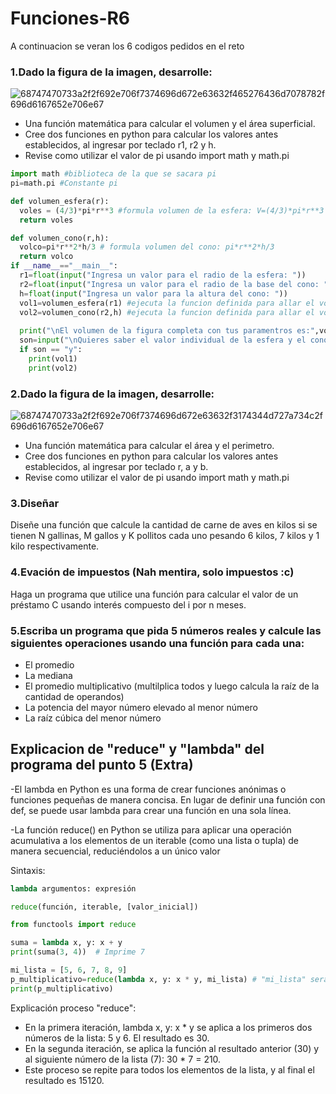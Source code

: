 # Funciones-R6
A continuacion se veran los 6 codigos pedidos en el reto


### 1.Dado la figura de la imagen, desarrolle:
![68747470733a2f2f692e706f7374696d672e63632f465276436d7078782f696d6167652e706e67](https://github.com/user-attachments/assets/da9e14ba-e715-4c77-834b-413466c17180)
- Una función matemática para calcular el volumen y el área superficial.
- Cree dos funciones en python para calcular los valores antes establecidos, al ingresar por teclado r1, r2 y h.
- Revise como utilizar el valor de pi usando import math y math.pi
```python
import math #biblioteca de la que se sacara pi
pi=math.pi #Constante pi

def volumen_esfera(r):
  voles = (4/3)*pi*r**3 #formula volumen de la esfera: V=(4/3)*pi*r**3
  return voles

def volumen_cono(r,h):
  volco=pi*r**2*h/3 # formula volumen del cono: pi*r**2*h/3
  return volco
if __name__=="__main__":
  r1=float(input("Ingresa un valor para el radio de la esfera: "))
  r2=float(input("Ingresa un valor para el radio de la base del cono: "))
  h=float(input("Ingresa un valor para la altura del cono: "))
  vol1=volumen_esfera(r1) #ejecuta la funcion definida para allar el volumen de la esfera
  vol2=volumen_cono(r2,h) #ejecuta la funcion definida para allar el volumen del cono
  
  print("\nEl volumen de la figura completa con tus paramentros es:",vol1+vol2)
  son=input("\nQuieres saber el valor individual de la esfera y el cono respectivamente? (y/n) ")
  if son == "y":
    print(vol1)
    print(vol2)
```
### 2.Dado la figura de la imagen, desarrolle:
![68747470733a2f2f692e706f7374696d672e63632f3174344d727a734c2f696d6167652e706e67](https://github.com/user-attachments/assets/2afc883c-f38f-408a-b4d8-8d9ab78888db)
- Una función matemática para calcular el área y el perimetro.
- Cree dos funciones en python para calcular los valores antes establecidos, al ingresar por teclado r, a y b.
- Revise como utilizar el valor de pi usando import math y math.pi
### 3.Diseñar
Diseñe una función que calcule la cantidad de carne de aves en kilos si se tienen N gallinas, M gallos y K pollitos cada uno pesando 6 kilos, 7 kilos y 1 kilo respectivamente.
### 4.Evación de impuestos (Nah mentira, solo impuestos :c)
Haga un programa que utilice una función para calcular el valor de un préstamo C usando interés compuesto del i por n meses.
### 5.Escriba un programa que pida 5 números reales y calcule las siguientes operaciones usando una función para cada una:
- El promedio
- La mediana
- El promedio multiplicativo (multilplica todos y luego calcula la raíz de la cantidad de operandos)
- La potencia del mayor número elevado al menor número
- La raíz cúbica del menor número

## Explicacion de "reduce" y "lambda" del programa del punto 5 (Extra)
-El lambda en Python es una forma de crear funciones anónimas o funciones pequeñas de manera concisa. En lugar de definir una función con def, se puede usar lambda para crear una función en una sola línea.

-La función reduce() en Python se utiliza para aplicar una operación acumulativa a los elementos de un iterable (como una lista o tupla) de manera secuencial, reduciéndolos a un único valor

Sintaxis:
```python
lambda argumentos: expresión

reduce(función, iterable, [valor_inicial])
```
```python
from functools import reduce

suma = lambda x, y: x + y
print(suma(3, 4))  # Imprime 7

mi_lista = [5, 6, 7, 8, 9]
p_multiplicativo=reduce(lambda x, y: x * y, mi_lista) # "mi_lista" sera el valor iterable y "valor_inicial" sera el primer valor de esa lista
print(p_multiplicativo)
```
Explicación proceso "reduce":

* En la primera iteración, lambda x, y: x * y se aplica a los primeros dos números de la lista: 5 y 6. El resultado es 30.
* En la segunda iteración, se aplica la función al resultado anterior (30) y al  siguiente número de la lista (7): 30 * 7 = 210.
* Este proceso se repite para todos los elementos de la lista, y al final el resultado es 15120.
